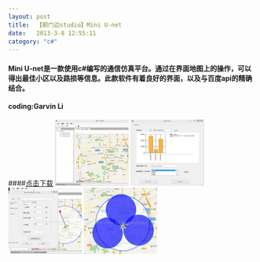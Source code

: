 ```yaml
---
layout: post
title:  【蓟门边studio】Mini U-net
date:   2013-3-8 12:55:11
category: "c#"
---
```

#### Mini U-net是一款使用c#编写的通信仿真平台。通过在界面地图上的操作，可以得出最佳小区以及路损等信息。此款软件有着良好的界面，以及与百度api的精确结合。
#### coding:Garvin Li  
####[点击下载](/download/unet.apk)
 <img src='/images/m1.png' width=150 height=135 align=left/> <img src='/images/m2.png' width=150 height=135 align=center/> <img src='/images/m3.png' width=150 height=135 align=right/> <img src='/images/m4.png' width=150 height=135 align=right/>